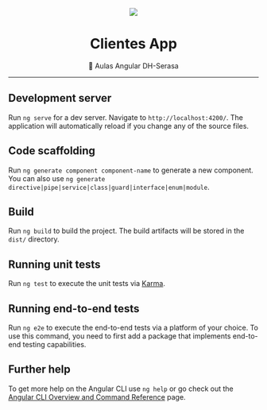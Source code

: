 <p align="center"> <img src = [![react-logo-angularjs-javascript-aspnet-mvc-web-application-software-framework-ionic-nodejs-png-clipart] ](https://www.bing.com/images/search?view=detailV2&ccid=iSvuNa%2BX&id=052D5C3E65F1D39B59CEE6F034AC783B3A19C78B&thid=OIP.iSvuNa-XMAVfFeU20MVeSQHaGD&mediaurl=https%3A%2F%2Fp1.hiclipart.com%2Fpreview%2F284%2F685%2F189%2Freact-logo-angularjs-javascript-aspnet-mvc-web-application-software-framework-ionic-nodejs-png-clipart.jpg&cdnurl=https%3A%2F%2Fth.bing.com%2Fth%2Fid%2FR.892bee35af9730055f15e536d0c55e49%3Frik%3Di8cZOjt4rDTw5g%26pid%3DImgRaw%26r%3D0&exph=490&expw=600&q=https%3a%2f%2fangular+logo&simid=607993758361130176&form=IRPRST&ck=AB715CB17D3220A1CA626DCF6B79957D&selectedindex=1&ajaxhist=0&ajaxserp=0&pivotparams=insightsToken%3Dccid_EKflJan%252F*cp_A1EDDF7CD234567B16BCAF8456A429B5*mid_D475DF89D90E1AB2784FE44F5ACFD5163D2E5480*simid_608055056137209215*thid_OIP.EKflJan!_2KsurCy3Aqi3yQHaIM&vt=0&sim=11&iss=VSI&ajaxhist=0&ajaxserp=0)/> </p>

<h1 align="center"> Clientes App </h1>
<p align="center">🚀  Aulas Angular DH-Serasa </p>

<hr>




## Development server

Run `ng serve` for a dev server. Navigate to `http://localhost:4200/`. The application will automatically reload if you change any of the source files.

## Code scaffolding

Run `ng generate component component-name` to generate a new component. You can also use `ng generate directive|pipe|service|class|guard|interface|enum|module`.

## Build

Run `ng build` to build the project. The build artifacts will be stored in the `dist/` directory.

## Running unit tests

Run `ng test` to execute the unit tests via [Karma](https://karma-runner.github.io).

## Running end-to-end tests

Run `ng e2e` to execute the end-to-end tests via a platform of your choice. To use this command, you need to first add a package that implements end-to-end testing capabilities.

## Further help

To get more help on the Angular CLI use `ng help` or go check out the [Angular CLI Overview and Command Reference](https://angular.io/cli) page.
